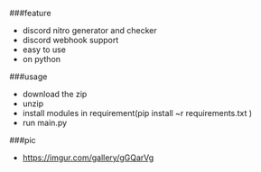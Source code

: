 ###feature
- discord nitro generator and checker
- discord webhook support
- easy to use
- on python



###usage 
- download the zip
- unzip
- install modules in requirement(pip install ~r requirements.txt )
- run main.py



###pic
- https://imgur.com/gallery/gGQarVg
